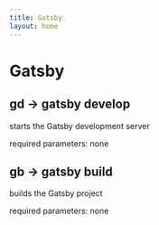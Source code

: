 ```yaml
---
title: Gatsby
layout: home
---
```


# Gatsby

## gd -> gatsby develop

starts the Gatsby development server

required parameters: none

## gb -> gatsby build

builds the Gatsby project

required parameters: none


